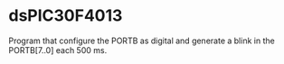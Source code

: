# dsPIC30F4013

 Program that configure the PORTB as digital and generate a blink in the PORTB[7..0] each 500 ms.
